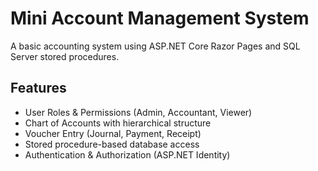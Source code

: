# Mini Account Management System

A basic accounting system using ASP.NET Core Razor Pages and SQL Server stored procedures.

## Features

- User Roles & Permissions (Admin, Accountant, Viewer)
- Chart of Accounts with hierarchical structure
- Voucher Entry (Journal, Payment, Receipt)
- Stored procedure-based database access
- Authentication & Authorization (ASP.NET Identity)

